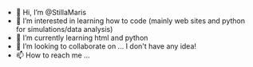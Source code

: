 - 👋 Hi, I’m @StillaMaris
- 👀 I’m interested in learning how to code (mainly web sites and python for simulations/data analysis)
- 🌱 I’m currently learning html and python
- 💞️ I’m looking to collaborate on ... I don't have any idea! 
- 📫 How to reach me ...

<!---
StillaMaris/StillaMaris is a ✨ special ✨ repository because its `README.md` (this file) appears on your GitHub profile.
You can click the Preview link to take a look at your changes.
--->
